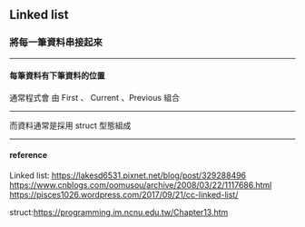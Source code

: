 ## Linked list 
### 將每一筆資料串接起來
-------
#### 每筆資料有下筆資料的位置
通常程式會
由 First 、 Current 、Previous 組合

--------
而資料通常是採用 struct 型態組成

--------
#### reference

Linked list: https://lakesd6531.pixnet.net/blog/post/329288496
https://www.cnblogs.com/oomusou/archive/2008/03/22/1117686.html
https://pisces1026.wordpress.com/2017/09/21/cc-linked-list/

struct:https://programming.im.ncnu.edu.tw/Chapter13.htm

